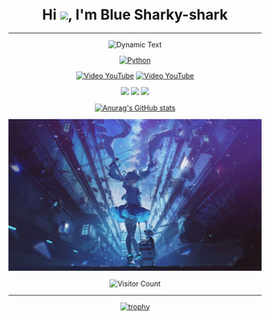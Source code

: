 <!-- Welcome -->
<h1 align="center">Hi <img src="https://media.giphy.com/media/hvRJCLFzcasrR4ia7z/giphy.gif" width="28">, I'm Blue Sharky-shark</h1>

<hr>

<!-- 标题和社交链接 -->
<div id="title" align="center">


<!-- 动态文本效果 -->
![Dynamic Text](https://readme-typing-svg.herokuapp.com?font=Segoe+Script&center=true&lines=Welcome+to+My+Profile;Explore+My+Projects!)

<!-- 语言 -->
[![Python](https://img.shields.io/badge/code-Python-bea?style=for-the-badge&logo=python)](https://www.python.org/)

<!-- 社交链接和徽章 -->
[![Video YouTube](https://img.shields.io/badge/Video-YouTube-red?style=for-the-badge&logo=youtube)](https://www.youtube.com)
[![Video YouTube](https://img.shields.io/badge/Video-YouTube-red?style=for-the-badge&logo=youtube)](https://www.youtube.com)
<!-- 个人特质徽章 -->
![](https://img.shields.io/badge/性格-静-orange?style=for-the-badge) 
![](https://img.shields.io/badge/爱好-二次元-crimson?style=for-the-badge)
![](https://img.shields.io/badge/爱好-二次元-lavenderblush?style=for-the-badge)


[![Anurag's GitHub stats](https://github-readme-stats.vercel.app/api?username=Sharky-shark-Blue&show_icons=true&theme=tokyonight)](https://b23.tv/iEJTnPp)


</div>

<!-- 头像和访问者计数 -->
<p align="center">
  <img src="image/images.jpg" alt="images" width="600">
</p>
<p align="center">
  <img src="https://profile-counter.glitch.me/Sharky-shark-Blue/count.svg" alt="Visitor Count">
</p>

<hr>

<!-- 奖杯展示 -->
<div align="center">
  <a href="https://github.com/Sharky-shark-Blue">
    <img src="https://github-profile-trophy.vercel.app/?username=Sharky-shark-Blue&theme=flat" alt="trophy">
  </a>
</div>

[github-sub-title:img]: https://readme-typing-svg.herokuapp.com?font=Segoe+Script&center=true&lines=Sharky-shark-Blue
